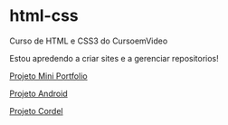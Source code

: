 # html-css
Curso de HTML e CSS3 do CursoemVideo

Estou apredendo a criar sites e a gerenciar repositorios!

<a href="https://gabriel-on.github.io/projeto-mini-portfolio/" target="_blank">Projeto Mini Portfolio</a>

<a href="https://gabriel-on.github.io/projeto-android/" target="_blank">Projeto Android</a>

<a href="https://gabriel-on.github.io/projeto-cordel/" target="_blank">Projeto Cordel</a>

 
